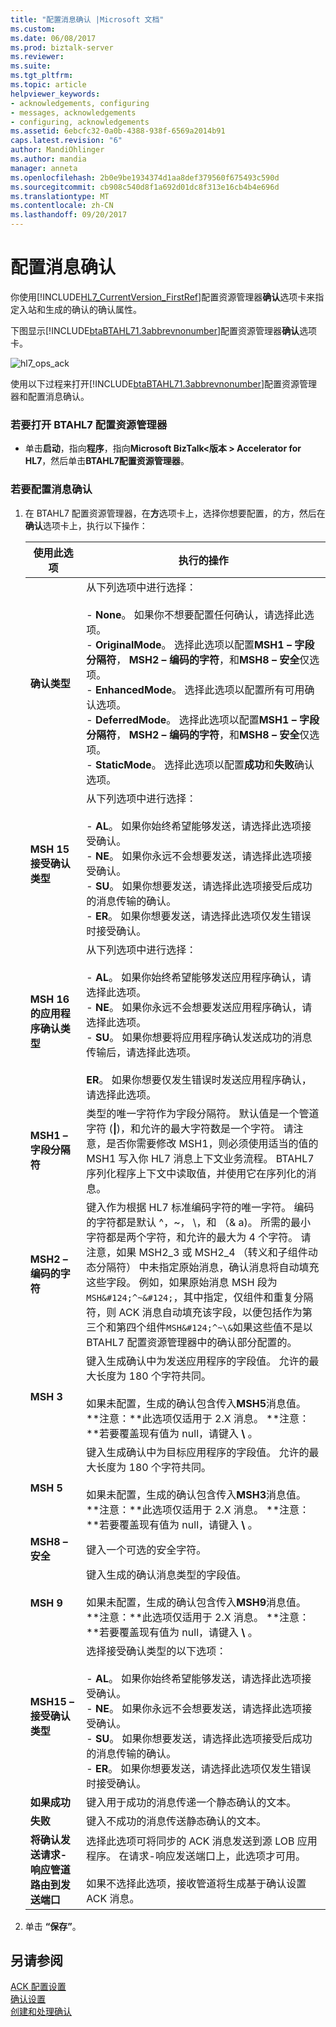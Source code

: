 ```yaml
---
title: "配置消息确认 |Microsoft 文档"
ms.custom: 
ms.date: 06/08/2017
ms.prod: biztalk-server
ms.reviewer: 
ms.suite: 
ms.tgt_pltfrm: 
ms.topic: article
helpviewer_keywords:
- acknowledgements, configuring
- messages, acknowledgements
- configuring, acknowledgements
ms.assetid: 6ebcfc32-0a0b-4388-938f-6569a2014b91
caps.latest.revision: "6"
author: MandiOhlinger
ms.author: mandia
manager: anneta
ms.openlocfilehash: 2b0e9be1934374d1aa8def379560f675493c590d
ms.sourcegitcommit: cb908c540d8f1a692d01dc8f313e16cb4b4e696d
ms.translationtype: MT
ms.contentlocale: zh-CN
ms.lasthandoff: 09/20/2017
---
```

# <a name="configuring-message-acknowledgments"></a>配置消息确认
你使用[!INCLUDE[HL7_CurrentVersion_FirstRef](../../includes/hl7-currentversion-firstref-md.md)]配置资源管理器**确认**选项卡来指定入站和生成的确认的确认属性。  
  
 下图显示[!INCLUDE[btaBTAHL71.3abbrevnonumber](../../includes/btabtahl71-3abbrevnonumber-md.md)]配置资源管理器**确认**选项卡。  
  
 ![](../../adapters-and-accelerators/accelerator-hl7/media/hl7-ops-ack.gif "hl7_ops_ack")  
  
 使用以下过程来打开[!INCLUDE[btaBTAHL71.3abbrevnonumber](../../includes/btabtahl71-3abbrevnonumber-md.md)]配置资源管理器和配置消息确认。  
  
### <a name="to-open-btahl7-configuration-explorer"></a>若要打开 BTAHL7 配置资源管理器  
  
-   单击**启动**，指向**程序**，指向**Microsoft BizTalk\<版本 > Accelerator for HL7**，然后单击**BTAHL7配置资源管理器**。  
  
### <a name="to-configure-message-acknowledgments"></a>若要配置消息确认  
  
1.  在 BTAHL7 配置资源管理器，在**方**选项卡上，选择你想要配置，的方，然后在**确认**选项卡上，执行以下操作：  
  
    |使用此选项|执行的操作|  
    |--------------|----------------|  
    |**确认类型**|从下列选项中进行选择：<br /><br /> -   **None**。 如果你不想要配置任何确认，请选择此选项。<br />-   **OriginalMode**。 选择此选项以配置**MSH1 – 字段分隔符**， **MSH2 – 编码的字符**，和**MSH8 – 安全**仅选项。<br />-   **EnhancedMode**。 选择此选项以配置所有可用确认选项。<br />-   **DeferredMode**。 选择此选项以配置**MSH1 – 字段分隔符**， **MSH2 – 编码的字符**，和**MSH8 – 安全**仅选项。<br />-   **StaticMode**。 选择此选项以配置**成功**和**失败**确认选项。|  
    |**MSH 15 接受确认类型**|从下列选项中进行选择：<br /><br /> -   **AL**。 如果你始终希望能够发送，请选择此选项接受确认。<br />-   **NE**。 如果你永远不会想要发送，请选择此选项接受确认。<br />-   **SU**。 如果你想要发送，请选择此选项接受后成功的消息传输的确认。<br />-   **ER**。 如果你想要发送，请选择此选项仅发生错误时接受确认。|  
    |**MSH 16 的应用程序确认类型**|从下列选项中进行选择：<br /><br /> -   **AL**。 如果你始终希望能够发送应用程序确认，请选择此选项。<br />-   **NE**。 如果你永远不会想要发送应用程序确认，请选择此选项。<br />-   **SU**。 如果你想要将应用程序确认发送成功的消息传输后，请选择此选项。<br /><br /> **ER**。 如果你想要仅发生错误时发送应用程序确认，请选择此选项。|  
    |**MSH1 – 字段分隔符**|类型的唯一字符作为字段分隔符。 默认值是一个管道字符 (**&#124;**)，和允许的最大字符数是一个字符。 请注意，是否你需要修改 MSH1，则必须使用适当的值的 MSH1 写入你 HL7 消息上下文业务流程。 BTAHL7 序列化程序上下文中读取值，并使用它在序列化的消息。|  
    |**MSH2 – 编码的字符**|键入作为根据 HL7 标准编码字符的唯一字符。 编码的字符都是默认 ^，~， \\，和 （& a)。 所需的最小字符都是两个字符，和允许的最大为 4 个字符。 请注意，如果 MSH2_3 或 MSH2_4 （转义和子组件动态分隔符） 中未指定原始消息，确认消息将自动填充这些字段。 例如，如果原始消息 MSH 段为`MSH&#124;^~&#124;`，其中指定，仅组件和重复分隔符，则 ACK 消息自动填充该字段，以便包括作为第三个和第四个组件`MSH&#124;^~\&`如果这些值不是以 BTAHL7 配置资源管理器中的确认部分配置的。|  
    |**MSH 3**|键入生成确认中为发送应用程序的字段值。 允许的最大长度为 180 个字符共同。<br /><br /> 如果未配置，生成的确认包含传入**MSH5**消息值。 **注意：**此选项仅适用于 2.X 消息。 **注意：**若要覆盖现有值为 null，请键入 **\\** 。|  
    |**MSH 5**|键入生成确认中为目标应用程序的字段值。 允许的最大长度为 180 个字符共同。<br /><br /> 如果未配置，生成的确认包含传入**MSH3**消息值。 **注意：**此选项仅适用于 2.X 消息。 **注意：**若要覆盖现有值为 null，请键入 **\\** 。|  
    |**MSH8 – 安全**|键入一个可选的安全字符。|  
    |**MSH 9**|键入生成的确认消息类型的字段值。<br /><br /> 如果未配置，生成的确认包含传入**MSH9**消息值。 **注意：**此选项仅适用于 2.X 消息。 **注意：**若要覆盖现有值为 null，请键入 **\\** 。|  
    |**MSH15 – 接受确认类型**|选择接受确认类型的以下选项：<br /><br /> -   **AL**。 如果你始终希望能够发送，请选择此选项接受确认。<br />-   **NE**。 如果你永远不会想要发送，请选择此选项接受确认。<br />-   **SU**。 如果你想要发送，请选择此选项接受后成功的消息传输的确认。<br />-   **ER**。 如果你想要发送，请选择此选项仅发生错误时接受确认。|  
    |**如果成功**|键入用于成功的消息传递一个静态确认的文本。|  
    |**失败**|键入不成功的消息传送静态确认的文本。|  
    |**将确认发送请求-响应管道路由到发送端口**|选择此选项可将同步的 ACK 消息发送到源 LOB 应用程序。 在请求-响应发送端口上，此选项才可用。<br /><br /> 如果不选择此选项，接收管道将生成基于确认设置 ACK 消息。|  
  
2.  单击 **“保存”**。  
  
## <a name="see-also"></a>另请参阅  
 [ACK 配置设置](../../adapters-and-accelerators/accelerator-hl7/ack-configuration-settings.md)   
 [确认设置](../../adapters-and-accelerators/accelerator-hl7/acknowledgment-settings.md)   
 [创建和处理确认](../../adapters-and-accelerators/accelerator-hl7/creating-and-processing-acknowledgments.md)